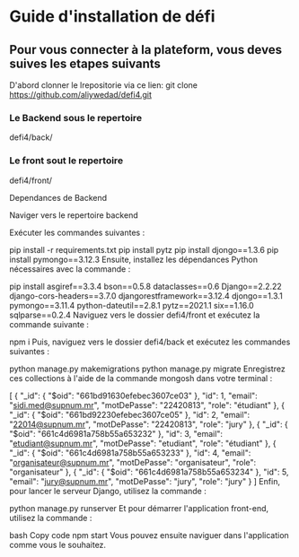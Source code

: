 # Guide d'installation de défi 
## Pour vous connecter à la plateform, vous deves suives les etapes suivants

D'abord clonner le lrepositorie via ce lien:
git clone https://github.com/aliywedad/defi4.git

### Le Backend sous le repertoire 
defi4/back/
### Le front sout le repertoire 
defi4/front/

Dependances de Backend

Naviger vers le repertoire backend


Exécuter les commandes suivantes :

pip install -r requirements.txt
pip install pytz
pip install djongo==1.3.6
pip install pymongo==3.12.3
Ensuite, installez les dépendances Python nécessaires avec la commande :


pip install asgiref==3.3.4 bson==0.5.8 dataclasses==0.6 Django==2.2.22 django-cors-headers==3.7.0 djangorestframework==3.12.4 djongo==1.3.1 pymongo==3.11.4 python-dateutil==2.8.1 pytz==2021.1 six==1.16.0 sqlparse==0.2.4
Naviguez vers le dossier defi4/front et exécutez la commande suivante :


npm i
Puis, naviguez vers le dossier defi4/back et exécutez les commandes suivantes :


python manage.py makemigrations
python manage.py migrate
Enregistrez ces collections à l'aide de la commande mongosh dans votre terminal :


[
  {
    "_id": {
      "$oid": "661bd91630efebec3607ce03"
    },
    "id": 1,
    "email": "sidi.med@supnum.mr",
    "motDePasse": "22420813",
    "role": "étudiant"
  },
  {
    "_id": {
      "$oid": "661bd92230efebec3607ce05"
    },
    "id": 2,
    "email": "22014@supnum.mr",
    "motDePasse": "22420813",
    "role": "jury"
  },
  {
    "_id": {
      "$oid": "661c4d6981a758b55a653232"
    },
    "id": 3,
    "email": "etudiant@supnum.mr",
    "motDePasse": "etudiant",
    "role": "étudiant"
  },
  {
    "_id": {
      "$oid": "661c4d6981a758b55a653233"
    },
    "id": 4,
    "email": "organisateur@supnum.mr",
    "motDePasse": "organisateur",
    "role": "organisateur"
  },
  {
    "_id": {
      "$oid": "661c4d6981a758b55a653234"
    },
    "id": 5,
    "email": "jury@supnum.mr",
    "motDePasse": "jury",
    "role": "jury"
  }
]
Enfin, pour lancer le serveur Django, utilisez la commande :


python manage.py runserver
Et pour démarrer l'application front-end, utilisez la commande :

bash
Copy code
npm start
Vous pouvez ensuite naviguer dans l'application comme vous le souhaitez.

